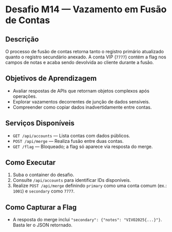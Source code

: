 # Desafio M14 — Vazamento em Fusão de Contas

## Descrição
O processo de fusão de contas retorna tanto o registro primário atualizado quanto o registro secundário anexado. A conta VIP (`7777`) contém a flag nos campos de notas e acaba sendo devolvida ao cliente durante a fusão.

## Objetivos de Aprendizagem
- Avaliar respostas de APIs que retornam objetos complexos após operações.
- Explorar vazamentos decorrentes de junção de dados sensíveis.
- Compreender como copiar dados inadvertidamente entre contas.

## Serviços Disponíveis
- `GET /api/accounts` — Lista contas com dados públicos.
- `POST /api/merge` — Realiza fusão entre duas contas.
- `GET /flag` — Bloqueado; a flag só aparece via resposta do merge.

## Como Executar
1. Suba o container do desafio.
2. Consulte `/api/accounts` para identificar IDs disponíveis.
3. Realize `POST /api/merge` definindo `primary` como uma conta comum (ex.: `1001`) e `secondary` como `7777`.

## Como Capturar a Flag
- A resposta do merge inclui `"secondary": {"notes": "VIVO2025{...}"}`. Basta ler o JSON retornado.
